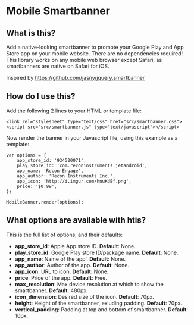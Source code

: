 # Mobile Smartbanner
## What is this?
Add a native-looking smartbanner to promote your Google Play and App Store app on your mobile website. There are no dependencies required! This library works on any mobile web browser except Safari, as smartbanners are native on Safari for iOS.  

Inspired by https://github.com/jasny/jquery.smartbanner

## How do I use this?
Add the following 2 lines to your HTML or template file:

```
<link rel="stylesheet" type="text/css" href="src/smartbanner.css">
<script src="src/smartbanner.js" type="text/javascript"></script>
```

Now render the banner in your Javascript file, using this example as a template:

```
var options = {
	app_store_id: '934520071',
	play_store_id: 'com.reconinstruments.jetandroid',
	app_name: 'Recon Engage',
	app_author: 'Recon Instruments Inc.',
	app_icon: 'http://i.imgur.com/hnuKdBf.png',
	price: '$0.99',
};

MobileBanner.render(options);
```

## What options are available with htis?

This is the full list of options, and their defaults:
- **app_store_id**: Apple App store ID. **Default**: None.
- **play_store_id**: Google Play store ID/package name. **Default**: None.
- **app_name**: Name of the app'. **Default**: None.
- **app_author**: Author of the app. **Default**: None.
- **app_icon**: URL to icon. **Default**: None.
- **price**: Price of the app. **Default**: Free.
- **max_resolution**: Max device resolution at which to show the smartbanner. **Default**: 480px.
- **icon_dimension**: Desired size of the icon. **Default**: 70px.
- **height**: Height of the smartbanner, exluding padding. **Default**: 70px.
- **vertical_padding**: Padding at top and bottom of smartbanner. **Default**: 10px.
